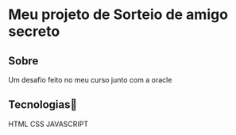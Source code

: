 <h1>Meu projeto de Sorteio de amigo secreto</h1>
<h2>Sobre</h2>
<p>Um desafio feito no meu curso junto com a oracle</p>

## Tecnologias🚀

<div>
  <p>HTML
  CSS
  JAVASCRIPT</p>
</div>

